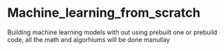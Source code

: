 # Machine_learning_from_scratch
Building machine learning models with out using prebuilt one or prebuild code, all the math and algorhiums will be done manullay

